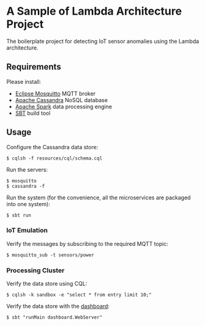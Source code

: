 # A Sample of Lambda Architecture Project

The boilerplate project for detecting IoT sensor anomalies using the Lambda architecture.

## Requirements

Please install:

 - [Eclipse Mosquitto](https://mosquitto.org/) MQTT broker
 - [Apache Cassandra](http://cassandra.apache.org/) NoSQL database
 - [Apache Spark](https://spark.apache.org/) data processing engine
 - [SBT](http://www.scala-sbt.org/) build tool

## Usage

Configure the Cassandra data store:

    $ cqlsh -f resources/cql/schema.cql

Run the servers:

    $ mosquitto
    $ cassandra -f

Run the system (for the convenience, all the microservices are packaged into one system):

    $ sbt run

### IoT Emulation

Verify the messages by subscribing to the required MQTT topic:

    $ mosquitto_sub -t sensors/power

### Processing Cluster

Verify the data store using CQL:

    $ cqlsh -k sandbox -e "select * from entry limit 10;"

Verify the data store with the [dashboard](http://localhost:8080):

    $ sbt "runMain dashboard.WebServer"
